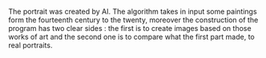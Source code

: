 The portrait was created by AI. The algorithm takes in input some paintings form the fourteenth century to the twenty, moreover the construction of the program has two clear sides : the first is to create images based on those works of art and the second one is to compare what the first part made, to real portraits. 